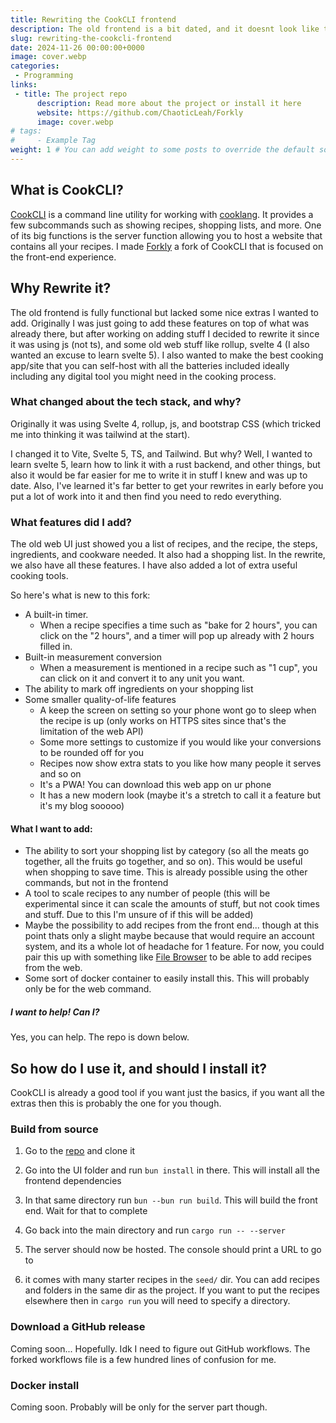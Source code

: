 ```yaml
---
title: Rewriting the CookCLI frontend
description: The old frontend is a bit dated, and it doesnt look like the project is active anymore. Time to fix that
slug: rewriting-the-cookcli-frontend
date: 2024-11-26 00:00:00+0000
image: cover.webp
categories:
 - Programming
links:
 - title: The project repo
      description: Read more about the project or install it here
      website: https://github.com/ChaoticLeah/Forkly
      image: cover.webp
# tags:
#     - Example Tag
weight: 1 # You can add weight to some posts to override the default sorting (date descending)
---
```


## What is CookCLI?

[CookCLI](https://github.com/cooklang/cookcli) is a command line utility for working with [cooklang](https://cooklang.org/). It provides a few subcommands such as showing recipes, shopping lists, and more. One of its big functions is the server function allowing you to host a website that contains all your recipes. I made [Forkly](https://github.com/ChaoticLeah/Forkly) a fork of CookCLI that is focused on the front-end experience.

## Why Rewrite it?

The old frontend is fully functional but lacked some nice extras I wanted to add. Originally I was just going to add these features on top of what was already there, but after working on adding stuff I decided to rewrite it since it was using js (not ts), and some old web stuff like rollup, svelte 4 (I also wanted an excuse to learn svelte 5). I also wanted to make the best cooking app/site that you can self-host with all the batteries included ideally including any digital tool you might need in the cooking process.

### What changed about the tech stack, and why?

Originally it was using Svelte 4, rollup, js, and bootstrap CSS (which tricked me into thinking it was tailwind at the start).

I changed it to Vite, Svelte 5, TS, and Tailwind. But why? Well, I wanted to learn svelte 5, learn how to link it with a rust backend, and other things, but also it would be far easier for me to write it in stuff I knew and was up to date. Also, I've learned it's far better to get your rewrites in early before you put a lot of work into it and then find you need to redo everything.

### What features did I add?

The old web UI just showed you a list of recipes, and the recipe, the steps, ingredients, and cookware needed. It also had a shopping list. In the rewrite, we also have all these features. I have also added a lot of extra useful cooking tools.

So here's what is new to this fork:
- A built-in timer.
   - When a recipe specifies a time such as "bake for 2 hours", you can click on the "2 hours", and a timer will pop up already with 2 hours filled in.
- Built-in measurement conversion
   - When a measurement is mentioned in a recipe such as "1 cup", you can click on it and convert it to any unit you want.
- The ability to mark off ingredients on your shopping list
- Some smaller quality-of-life features
   - A keep the screen on setting so your phone wont go to sleep when the recipe is up (only works on HTTPS sites since that's the limitation of the web API)
   - Some more settings to customize if you would like your conversions to be rounded off for you
   - Recipes now show extra stats to you like how many people it serves and so on
   - It's a PWA! You can download this web app on ur phone
   - It has a new modern look (maybe it's a stretch to call it a feature but it's my blog sooooo)

#### What I want to add:
- The ability to sort your shopping list by category (so all the meats go together, all the fruits go together, and so on). This would be useful when shopping to save time. This is already possible using the other commands, but not in the frontend
- A tool to scale recipes to any number of people (this will be experimental since it can scale the amounts of stuff, but not cook times and stuff. Due to this I'm unsure of if this will be added)
- Maybe the possibility to add recipes from the front end... though at this point thats only a slight maybe because that would require an account system, and its a whole lot of headache for 1 feature. For now, you could pair this up with something like [File Browser](https://github.com/filebrowser/filebrowser) to be able to add recipes from the web.
- Some sort of docker container to easily install this. This will probably only be for the web command.

##### I want to help! Can I?
Yes, you can help. The repo is down below.


## So how do I use it, and should I install it?

CookCLI is already a good tool if you want just the basics, if you want all the extras then this is probably the one for you though.

### Build from source

1. Go to the [repo](https://github.com/ChaoticLeah/Forkly) and clone it

2. Go into the UI folder and run `bun install` in there. This will install all the frontend dependencies

3. In that same directory run `bun --bun run build`. This will build the front end. Wait for that to complete

4. Go back into the main directory and run `cargo run -- --server`

5. The server should now be hosted. The console should print a URL to go to

6. it comes with many starter recipes in the `seed/` dir. You can add recipes and folders in the same dir as the project. If you want to put the recipes elsewhere then in `cargo run` you will need to specify a directory.

### Download a GitHub release

Coming soon... Hopefully. Idk I need to figure out GitHub workflows. The forked workflows file is a few hundred lines of confusion for me.

### Docker install

Coming soon. Probably will be only for the server part though.